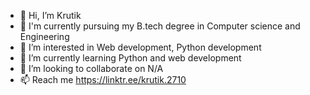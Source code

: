 - 👋 Hi, I’m Krutik
- 🏫 I'm currently pursuing my B.tech degree in Computer science and Engineering 
- 👀 I’m interested in Web development, Python development 
- 🌱 I’m currently learning Python and web development 
- 💞️ I’m looking to collaborate on N/A
- 📫 Reach me https://linktr.ee/krutik.2710

<!---
Krutik2710/Krutik2710 is a ✨ special ✨ repository because its `README.md` (this file) appears on your GitHub profile.
You can click the Preview link to take a look at your changes.
--->

